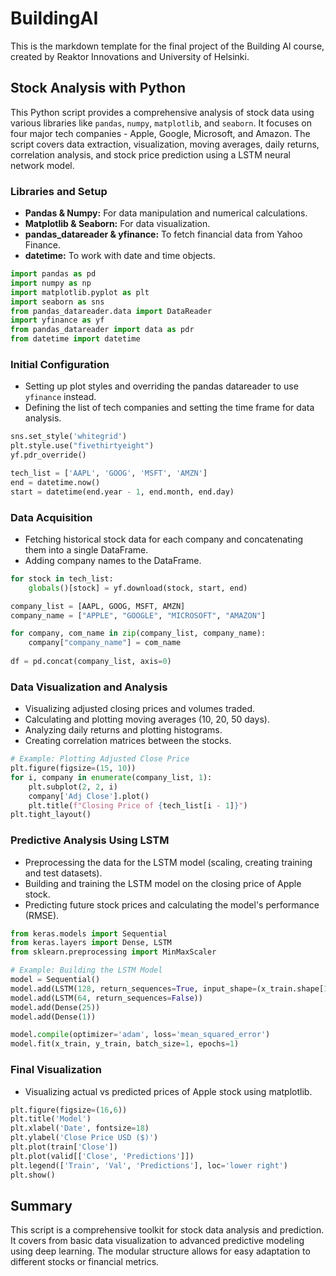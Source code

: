 # BuildingAI


This is the markdown template for the final project of the Building AI course, 
created by Reaktor Innovations and University of Helsinki. 

##  Stock Analysis with Python

This Python script provides a comprehensive analysis of stock data using various libraries like `pandas`, `numpy`, `matplotlib`, and `seaborn`. It focuses on four major tech companies - Apple, Google, Microsoft, and Amazon. The script covers data extraction, visualization, moving averages, daily returns, correlation analysis, and stock price prediction using a LSTM neural network model.

### Libraries and Setup

- **Pandas & Numpy:** For data manipulation and numerical calculations.
- **Matplotlib & Seaborn:** For data visualization.
- **pandas_datareader & yfinance:** To fetch financial data from Yahoo Finance.
- **datetime:** To work with date and time objects.

```python
import pandas as pd
import numpy as np
import matplotlib.pyplot as plt
import seaborn as sns
from pandas_datareader.data import DataReader
import yfinance as yf
from pandas_datareader import data as pdr
from datetime import datetime
```

### Initial Configuration

- Setting up plot styles and overriding the pandas datareader to use `yfinance` instead.
- Defining the list of tech companies and setting the time frame for data analysis.

```python
sns.set_style('whitegrid')
plt.style.use("fivethirtyeight")
yf.pdr_override()

tech_list = ['AAPL', 'GOOG', 'MSFT', 'AMZN']
end = datetime.now()
start = datetime(end.year - 1, end.month, end.day)
```

### Data Acquisition

- Fetching historical stock data for each company and concatenating them into a single DataFrame.
- Adding company names to the DataFrame.

```python
for stock in tech_list:
    globals()[stock] = yf.download(stock, start, end)

company_list = [AAPL, GOOG, MSFT, AMZN]
company_name = ["APPLE", "GOOGLE", "MICROSOFT", "AMAZON"]

for company, com_name in zip(company_list, company_name):
    company["company_name"] = com_name
    
df = pd.concat(company_list, axis=0)
```

### Data Visualization and Analysis

- Visualizing adjusted closing prices and volumes traded.
- Calculating and plotting moving averages (10, 20, 50 days).
- Analyzing daily returns and plotting histograms.
- Creating correlation matrices between the stocks.

```python
# Example: Plotting Adjusted Close Price
plt.figure(figsize=(15, 10))
for i, company in enumerate(company_list, 1):
    plt.subplot(2, 2, i)
    company['Adj Close'].plot()
    plt.title(f"Closing Price of {tech_list[i - 1]}")
plt.tight_layout()
```

### Predictive Analysis Using LSTM

- Preprocessing the data for the LSTM model (scaling, creating training and test datasets).
- Building and training the LSTM model on the closing price of Apple stock.
- Predicting future stock prices and calculating the model's performance (RMSE).

```python
from keras.models import Sequential
from keras.layers import Dense, LSTM
from sklearn.preprocessing import MinMaxScaler

# Example: Building the LSTM Model
model = Sequential()
model.add(LSTM(128, return_sequences=True, input_shape=(x_train.shape[1], 1)))
model.add(LSTM(64, return_sequences=False))
model.add(Dense(25))
model.add(Dense(1))

model.compile(optimizer='adam', loss='mean_squared_error')
model.fit(x_train, y_train, batch_size=1, epochs=1)
```

### Final Visualization

- Visualizing actual vs predicted prices of Apple stock using matplotlib.

```python
plt.figure(figsize=(16,6))
plt.title('Model')
plt.xlabel('Date', fontsize=18)
plt.ylabel('Close Price USD ($)')
plt.plot(train['Close'])
plt.plot(valid[['Close', 'Predictions']])
plt.legend(['Train', 'Val', 'Predictions'], loc='lower right')
plt.show()
```

## Summary

This script is a comprehensive toolkit for stock data analysis and prediction. It covers from basic data visualization to advanced predictive modeling using deep learning. The modular structure allows for easy adaptation to different stocks or financial metrics.
